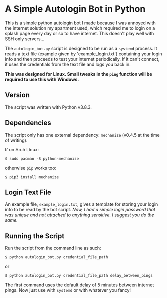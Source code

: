 # A Simple Autologin Bot in Python

This is a simple python autologin bot I made because I was annoyed with the internet solution my apartment used, which required me to login on a splash page every day or so to have internet. This doesn't play well with SSH only servers...

The `autologin_bot.py` script is designed to be run as a `systemd` process. It reads a text file (example given by 'example_login.txt`) containing your login info and then proceeds to test your internet periodically. If it can't connect, it uses the credentials from the text file and logs you back in.

**This was designed for Linux. Small tweaks in the `ping` function will be required to use this with Windows.**

## Version

The script was written with Python v3.8.3.

## Dependencies

The script only has one external dependency: `mechanize` (v0.4.5 at the time of writing).

If on Arch Linux:

```
$ sudo pacman -S python-mechanize
```
otherwise `pip` works too:

```
$ pip3 install mechanize
```

## Login Text File

An example file, `example_login.txt`, gives a template for storing your login info to be read by the bot script. *Now, I had a simple login password that was unique and not attached to anything sensitive. I suggest you do the same.*

## Running the Script

Run the script from the command line as such:

```
$ python autologin_bot.py credential_file_path
```

or

```
$ python autologin_bot.py credential_file_path delay_between_pings
```

The first command uses the default delay of 5 minutes between internet pings. Now just use with `systemd` or with whatever you fancy!

